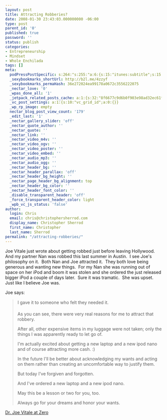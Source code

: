 ```yaml
---
layout: post
title: Attracting Robberies?
date: 2008-01-30 23:43:03.000000000 -06:00
type: post
parent_id: '0'
published: true
password: ''
status: publish
categories:
- Entrepreneurship
- Mindset
- Whole Enchilada
tags: []
meta:
  podPressPostSpecific: s:264:"s:255:"a:6:{s:15:"itunes:subtitle";s:15:"##PostExcerpt##";s:14:"itunes:summary";s:15:"##PostExcerpt##";s:15:"itunes:keywords";s:17:"##WordPressCats##";s:13:"itunes:author";s:10:"##Global##";s:15:"itunes:explicit";s:7:"Default";s:12:"itunes:block";s:7:"Default";}";";
  _sexybookmarks_shortUrl: http://b2l.me/4zzyf
  _sexybookmarks_permaHash: 36e272024ea99178a0672c3556222075
  _nectar_love: '0'
  _wpas_done_all: '1'
  _jetpack_related_posts_cache: a:1:{s:32:"8f6677c9d6b0f903e98ad32ec61f8deb";a:2:{s:7:"expires";i:1457747763;s:7:"payload";a:3:{i:0;a:1:{s:2:"id";i:678;}i:1;a:1:{s:2:"id";i:105;}i:2;a:1:{s:2:"id";i:343;}}}}
  _vc_post_settings: a:1:{s:10:"vc_grid_id";a:0:{}}
  _wp_rp_image: empty
  nectar_blog_post_view_count: '179'
  _edit_last: '1'
  _nectar_gallery_slider: 'off'
  _nectar_quote_author: ''
  _nectar_quote: ''
  _nectar_link: ''
  _nectar_video_m4v: ''
  _nectar_video_ogv: ''
  _nectar_video_poster: ''
  _nectar_video_embed: ''
  _nectar_audio_mp3: ''
  _nectar_audio_ogg: ''
  _nectar_header_bg: ''
  _nectar_header_parallax: 'off'
  _nectar_header_bg_height: ''
  _nectar_page_header_bg_alignment: top
  _nectar_header_bg_color: ''
  _nectar_header_font_color: ''
  _disable_transparent_header: 'off'
  _force_transparent_header_color: light
  _wpb_vc_js_status: 'false'
author:
  login: Chris
  email: chris@christophersherrod.com
  display_name: Christopher Sherrod
  first_name: Christopher
  last_name: Sherrod
permalink: "/attracting-robberies/"
---
```

<p>Joe Vitale just wrote about getting robbed just before leaving Hollywood.  And my partner Nan was robbed this last summer in Austin.  I see Joe's philosophy on it.  Both Nan and Joe attracted it.  They both love being generous and wanting new things.  For my Nan she was running out of space on her iPod and boom it was stolen and she ordered the just released bigger iPod a couple of days later.  Sure it was tramatic.  She was upset.  Just like I believe Joe was.</p>
<p>Joe says:</p>
<blockquote><p>I gave it to someone who felt they needed it.</p>
<p>As you can see, there were very real reasons for me to attract that robbery.</p>
<p>After all, other expensive items in my luggage were not taken; only the things I was apparently ready to let go of.</p>
<p>I'm actually excited about getting a new laptop and a new ipod nano and of course attracting more cash. :)</p>
<p>In the future I'll be better about acknowledging my wants and acting on them rather than creating an uncomfortable way to justify them.</p>
<p>But today I've forgiven and forgotten.</p>
<p>And I've ordered a new laptop and a new ipod nano.</p>
<p>May this be a lesson or two for you, too.</p>
<p>Always go for your dreams and honor your wants.</p></blockquote>
<p><a href="http://blog.mrfire.com/" rel="nofollow">Dr. Joe Vitale at Zero</a></p>

